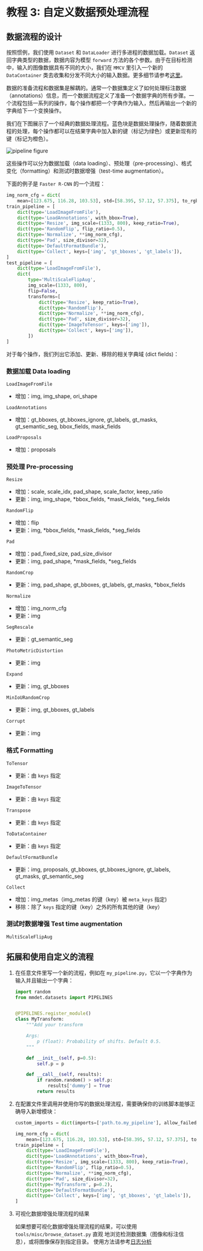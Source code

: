 # 教程 3: 自定义数据预处理流程

## 数据流程的设计

按照惯例，我们使用 `Dataset` 和 `DataLoader` 进行多进程的数据加载。`Dataset` 返回字典类型的数据，数据内容为模型 `forward` 方法的各个参数。由于在目标检测中，输入的图像数据具有不同的大小，我们在 `MMCV` 里引入一个新的 `DataContainer` 类去收集和分发不同大小的输入数据。更多细节请参考[这里](https://github.com/open-mmlab/mmcv/blob/master/mmcv/parallel/data_container.py)。

数据的准备流程和数据集是解耦的。通常一个数据集定义了如何处理标注数据（annotations）信息，而一个数据流程定义了准备一个数据字典的所有步骤。一个流程包括一系列的操作，每个操作都把一个字典作为输入，然后再输出一个新的字典给下一个变换操作。

我们在下图展示了一个经典的数据处理流程。蓝色块是数据处理操作，随着数据流程的处理，每个操作都可以在结果字典中加入新的键（标记为绿色）或更新现有的键（标记为橙色）。

![pipeline figure](../../resources/data_pipeline.png)

这些操作可以分为数据加载（data loading）、预处理（pre-processing）、格式变化（formatting）和测试时数据增强（test-time augmentation）。

下面的例子是 `Faster R-CNN` 的一个流程：

```python
img_norm_cfg = dict(
    mean=[123.675, 116.28, 103.53], std=[58.395, 57.12, 57.375], to_rgb=True)
train_pipeline = [
    dict(type='LoadImageFromFile'),
    dict(type='LoadAnnotations', with_bbox=True),
    dict(type='Resize', img_scale=(1333, 800), keep_ratio=True),
    dict(type='RandomFlip', flip_ratio=0.5),
    dict(type='Normalize', **img_norm_cfg),
    dict(type='Pad', size_divisor=32),
    dict(type='DefaultFormatBundle'),
    dict(type='Collect', keys=['img', 'gt_bboxes', 'gt_labels']),
]
test_pipeline = [
    dict(type='LoadImageFromFile'),
    dict(
        type='MultiScaleFlipAug',
        img_scale=(1333, 800),
        flip=False,
        transforms=[
            dict(type='Resize', keep_ratio=True),
            dict(type='RandomFlip'),
            dict(type='Normalize', **img_norm_cfg),
            dict(type='Pad', size_divisor=32),
            dict(type='ImageToTensor', keys=['img']),
            dict(type='Collect', keys=['img']),
        ])
]
```

对于每个操作，我们列出它添加、更新、移除的相关字典域 (dict fields)：

### 数据加载 Data loading

`LoadImageFromFile`

- 增加：img, img_shape, ori_shape

`LoadAnnotations`

- 增加：gt_bboxes, gt_bboxes_ignore, gt_labels, gt_masks, gt_semantic_seg, bbox_fields, mask_fields

`LoadProposals`

- 增加：proposals

### 预处理 Pre-processing

`Resize`

- 增加：scale, scale_idx, pad_shape, scale_factor, keep_ratio
- 更新：img, img_shape, *bbox_fields, *mask_fields, *seg_fields

`RandomFlip`

- 增加：flip
- 更新：img, *bbox_fields, *mask_fields, *seg_fields

`Pad`

- 增加：pad_fixed_size, pad_size_divisor
- 更新：img, pad_shape, *mask_fields, *seg_fields

`RandomCrop`

- 更新：img, pad_shape, gt_bboxes, gt_labels, gt_masks, *bbox_fields

`Normalize`

- 增加：img_norm_cfg
- 更新：img

`SegRescale`

- 更新：gt_semantic_seg

`PhotoMetricDistortion`

- 更新：img

`Expand`

- 更新：img, gt_bboxes

`MinIoURandomCrop`

- 更新：img, gt_bboxes, gt_labels

`Corrupt`

- 更新：img

### 格式 Formatting

`ToTensor`

- 更新：由 `keys` 指定

`ImageToTensor`

- 更新：由 `keys` 指定

`Transpose`

- 更新：由 `keys` 指定

`ToDataContainer`

- 更新：由 `keys` 指定

`DefaultFormatBundle`

- 更新：img, proposals, gt_bboxes, gt_bboxes_ignore, gt_labels, gt_masks, gt_semantic_seg

`Collect`

- 增加：img_metas（img_metas 的键（key）被 `meta_keys` 指定)
- 移除：除了 `keys` 指定的键（key）之外的所有其他的键（key）

### 测试时数据增强 Test time augmentation

`MultiScaleFlipAug`

## 拓展和使用自定义的流程

1. 在任意文件里写一个新的流程，例如在 `my_pipeline.py`，它以一个字典作为输入并且输出一个字典：

    ```python
    import random
    from mmdet.datasets import PIPELINES


    @PIPELINES.register_module()
    class MyTransform:
        """Add your transform

        Args:
            p (float): Probability of shifts. Default 0.5.
        """

        def __init__(self, p=0.5):
            self.p = p

        def __call__(self, results):
            if random.random() > self.p:
                results['dummy'] = True
            return results
    ```

2. 在配置文件里调用并使用你写的数据处理流程，需要确保你的训练脚本能够正确导入新增模块：

    ```python
    custom_imports = dict(imports=['path.to.my_pipeline'], allow_failed_imports=False)

    img_norm_cfg = dict(
        mean=[123.675, 116.28, 103.53], std=[58.395, 57.12, 57.375], to_rgb=True)
    train_pipeline = [
        dict(type='LoadImageFromFile'),
        dict(type='LoadAnnotations', with_bbox=True),
        dict(type='Resize', img_scale=(1333, 800), keep_ratio=True),
        dict(type='RandomFlip', flip_ratio=0.5),
        dict(type='Normalize', **img_norm_cfg),
        dict(type='Pad', size_divisor=32),
        dict(type='MyTransform', p=0.2),
        dict(type='DefaultFormatBundle'),
        dict(type='Collect', keys=['img', 'gt_bboxes', 'gt_labels']),
    ]
    ```

3. 可视化数据增强处理流程的结果

   如果想要可视化数据增强处理流程的结果，可以使用 `tools/misc/browse_dataset.py` 直观
   地浏览检测数据集（图像和标注信息），或将图像保存到指定目录。
   使用方法请参考[日志分析](../useful_tools.md)
